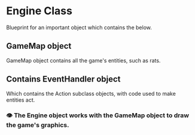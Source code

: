 # Engine Class

Blueprint for an important object which contains the below.

## GameMap object

GameMap object contains all the game's entities, such as rats.

## Contains EventHandler object

Which contains the Action subclass objects, with code used to make entities act.

### 👁 The Engine object works with the GameMap object to draw the game's graphics.
